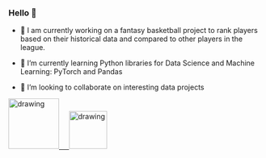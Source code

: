 ### Hello 👋

- 🔭 I am currently working on a fantasy basketball project to rank players based on their historical data and compared to other players in the league.

- 🌱 I’m currently learning Python libraries for Data Science and Machine Learning: PyTorch and Pandas

- 👯 I’m looking to collaborate on interesting data projects

<a href="https://www.linkedin.com/in/mahlerthomas/"><img src="https://res.cloudinary.com/importdata/image/upload/v1595012354/linkedin_t9qiwy.png" alt="drawing" width="100"/> &nbsp;&nbsp;&nbsp;&nbsp;<a href="https://www.kaggle.com/thomasjohnmahler"><img src="https://res.cloudinary.com/importdata/image/upload/v1595012924/kaggle_ksaktb.png" alt="drawing" width="75"/>
